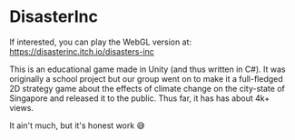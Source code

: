 # DisasterInc

If interested, you can play the WebGL version at: https://disasterinc.itch.io/disasters-inc  

This is an educational game made in Unity (and thus written in C#). It was originally a school project but our group went on to make it a full-fledged 2D strategy game about the effects of climate change on the city-state of Singapore and released it to the public. Thus far, it has has about 4k+ views.  

It ain't much, but it's honest work 😅
